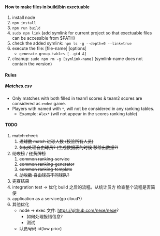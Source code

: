 #### How to make files in build/bin exectuable

1. install node
2. `npm install`
3. `npm run build`
4. `sudo npm link` (add symlink for current project so that exectuable files can be accessible from $PATH)
5. check the added symlink: `npm ls -g --depth=0 --link=true`
6. execute the file: [file-name] [options]
   - `generate-group-tables [--gid A]`
7. cleanup: `sudo npm rm -g [symlink-name]` (symlink-name does not contain the version)

#### Rules

##### Matches.csv

- Only matches with both filled in team1 scores & team2 scores are considered as `ended` game.
- Players with named with `*`, will not be considered in any ranking tables.
  - Example: `Alex*` (will not appear in the scores ranking table)

#### TODO

1. ~~match check~~
   1. ~~进球数 match 进球人数 (校验所有人员)~~
   1. ~~如何处理自由球员? (生成数据表的时候 移除出数据?)~~
2. ~~助攻榜~~ / ~~红黄牌榜~~
   1. ~~common ranking-service~~
   2. ~~common ranking-generator~~
   3. ~~common ranking-template~~
   4. ~~助攻数 自由球员不同球队?~~
3. 完赛结果
4. integration test -> 优化 build 之后的流程。从统计员方 检查整个流程是否简便
5. application as a service(go cloud?)
6. 其他优化
   - node -> exec 文件: https://github.com/nexe/nexe?
     - 如何处理报错信息?
     - 测试
   - 队员号码 id(low prior)
